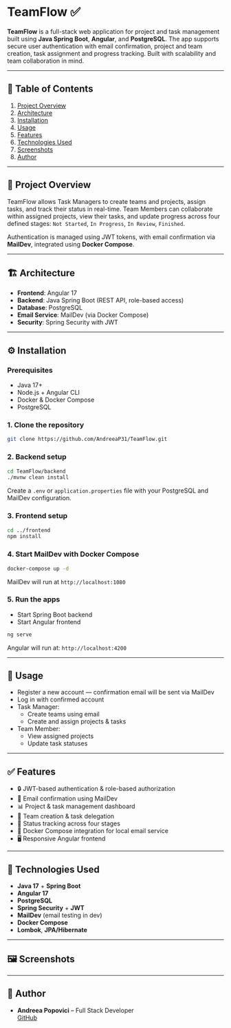 # TeamFlow ✅

**TeamFlow** is a full-stack web application for project and task management built using **Java Spring Boot**, **Angular**, and **PostgreSQL**. The app supports secure user authentication with email confirmation, project and team creation, task assignment and progress tracking. Built with scalability and team collaboration in mind.

---

## 📑 Table of Contents
1. [Project Overview](#project-overview)
2. [Architecture](#architecture)
3. [Installation](#installation)
4. [Usage](#usage)
5. [Features](#features)
6. [Technologies Used](#technologies-used)
7. [Screenshots](#screenshots)
8. [Author](#author)

---

## 📘 Project Overview

TeamFlow allows Task Managers to create teams and projects, assign tasks, and track their status in real-time. Team Members can collaborate within assigned projects, view their tasks, and update progress across four defined stages: `Not Started`, `In Progress`, `In Review`, `Finished`.

Authentication is managed using JWT tokens, with email confirmation via **MailDev**, integrated using **Docker Compose**.

---

## 🏗️ Architecture

- **Frontend**: Angular 17 
- **Backend**: Java Spring Boot (REST API, role-based access)
- **Database**: PostgreSQL
- **Email Service**: MailDev (via Docker Compose)
- **Security**: Spring Security with JWT

---

## ⚙️ Installation

### Prerequisites
- Java 17+
- Node.js + Angular CLI
- Docker & Docker Compose
- PostgreSQL

### 1. Clone the repository
```bash
git clone https://github.com/AndreeaP31/TeamFlow.git
```

### 2. Backend setup
```bash
cd TeamFlow/backend
./mvnw clean install
```

Create a `.env` or `application.properties` file with your PostgreSQL and MailDev configuration.

### 3. Frontend setup
```bash
cd ../frontend
npm install
```

### 4. Start MailDev with Docker Compose
```bash
docker-compose up -d
```

MailDev will run at `http://localhost:1080`

### 5. Run the apps
- Start Spring Boot backend
- Start Angular frontend
```bash
ng serve
```

Angular will run at: `http://localhost:4200`

---

## 🚀 Usage

- Register a new account — confirmation email will be sent via MailDev
- Log in with confirmed account
- Task Manager:
  - Create teams using email
  - Create and assign projects & tasks
- Team Member:
  - View assigned projects
  - Update task statuses

---

## ✅ Features

- 🔒 JWT-based authentication & role-based authorization
- 📧 Email confirmation using MailDev
- 📊 Project & task management dashboard
- 👥 Team creation & task delegation
- 🧩 Status tracking across four stages
- 🐳 Docker Compose integration for local email service
- 🖥️ Responsive Angular frontend

---

## 🧪 Technologies Used

- **Java 17** + **Spring Boot**
- **Angular 17**
- **PostgreSQL**
- **Spring Security** + **JWT**
- **MailDev** (email testing in dev)
- **Docker Compose**
- **Lombok**, **JPA/Hibernate**

---

## 🖼️ Screenshots

---

## 👤 Author

- **Andreea Popovici** – Full Stack Developer  
  [GitHub](https://github.com/AndreeaP31)

